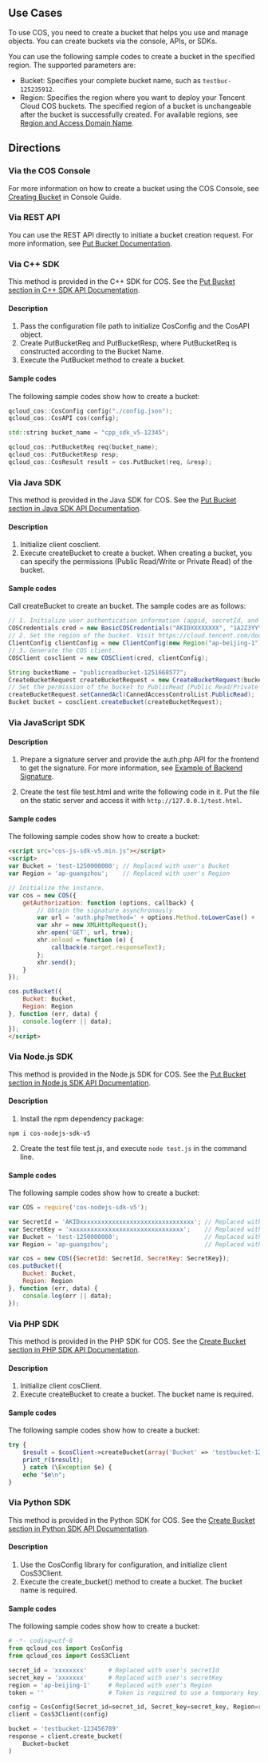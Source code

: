 ## Use Cases

To use COS, you need to create a bucket that helps you use and manage objects. You can create buckets via the console, APIs, or SDKs.

You can use the following sample codes to create a bucket in the specified region. The supported parameters are:

-  Bucket: Specifies your complete bucket name, such as `testbuc-125235912`.
-  Region: Specifies the region where you want to deploy your Tencent Cloud COS buckets. The specified region of a bucket is unchangeable after the bucket is successfully created. For available regions, see [Region and Access Domain Name](https://intl.cloud.tencent.com/document/product/436/6224).

## Directions
### Via the COS Console
For more information on how to create a bucket using the COS Console, see [Creating Bucket](https://intl.cloud.tencent.com/document/product/436/13309) in Console Guide.

### Via REST API
You can use the REST API directly to initiate a bucket creation request. For more information, see [Put Bucket Documentation](https://intl.cloud.tencent.com/document/product/436/7738).
### Via C++ SDK

This method is provided in the C++ SDK for COS. See the [Put Bucket section in C++ SDK API Documentation](https://intl.cloud.tencent.com/document/product/436/12302#put-bucket).

#### Description

1. Pass the configuration file path to initialize CosConfig and the CosAPI object.
2. Create PutBucketReq and PutBucketResp, where PutBucketReq is constructed according to the Bucket Name.
3. Execute the PutBucket method to create a bucket.

#### Sample codes

The following sample codes show how to create a bucket:

```cpp
qcloud_cos::CosConfig config("./config.json");
qcloud_cos::CosAPI cos(config);

std::string bucket_name = "cpp_sdk_v5-12345";

qcloud_cos::PutBucketReq req(bucket_name);
qcloud_cos::PutBucketResp resp;
qcloud_cos::CosResult result = cos.PutBucket(req, &resp);
```
### Via Java SDK

This method is provided in the Java SDK for COS. See the [Put Bucket section in Java SDK API Documentation](https://intl.cloud.tencent.com/document/product/436/12263#put-bucket).

#### Description

1. Initialize client cosclient.
2. Execute createBucket to create a bucket. When creating a bucket, you can specify the permissions (Public Read/Write or Private Read) of the bucket.

#### Sample codes

Call createBucket to create an bucket. The sample codes are as follows:

```java
// 1. Initialize user authentication information (appid, secretId, and secretKey).
COSCredentials cred = new BasicCOSCredentials("AKIDXXXXXXXX", "1A2Z3YYYYYYYYYY");
// 2. Set the region of the bucket. Visit https://cloud.tencent.com/document/product/436/6224 to learn about COS region abbreviation.
ClientConfig clientConfig = new ClientConfig(new Region("ap-beijing-1"));
// 3. Generate the COS client.
COSClient cosclient = new COSClient(cred, clientConfig);

String bucketName = "publicreadbucket-1251668577";
CreateBucketRequest createBucketRequest = new CreateBucketRequest(bucketName);
// Set the permission of the bucket to PublicRead (Public Read/Private Write). Private (Private Read/Write) and PublicReadWrite (Public Read/Write) are also options available.
createBucketRequest.setCannedAcl(CannedAccessControlList.PublicRead);
Bucket bucket = cosclient.createBucket(createBucketRequest);
```
### Via JavaScript SDK

#### Description

1. Prepare a signature server and provide the auth.php API for the frontend to get the signature. For more information, see [Example of Backend Signature](https://github.com/tencentyun/cos-js-sdk-v5/tree/master/server).

2. Create the test file test.html and write the following code in it. Put the file on the static server and access it with `http://127.0.0.1/test.html`.

#### Sample codes

The following sample codes show how to create a bucket:

```html
<script src="cos-js-sdk-v5.min.js"></script>
<script>
var Bucket = 'test-1250000000'; // Replaced with user's Bucket
var Region = 'ap-guangzhou';    // Replaced with user's Region

// Initialize the instance.
var cos = new COS({
    getAuthorization: function (options, callback) {
        // Obtain the signature asynchronously
        var url = 'auth.php?method=' + options.Method.toLowerCase() + '&pathname=' + encodeURIComponent('/' + (options.Key || ''));
        var xhr = new XMLHttpRequest();
        xhr.open('GET', url, true);
        xhr.onload = function (e) {
            callback(e.target.responseText);
        };
        xhr.send();
    }
});

cos.putBucket({
    Bucket: Bucket,
    Region: Region
}, function (err, data) {
    console.log(err || data);
});
</script>
```
### Via Node.js SDK

This method is provided in the Node.js SDK for COS. See the [Put Bucket section in Node.js SDK API Documentation](https://intl.cloud.tencent.com/document/product/436/12264#put-bucket).

#### Description

1. Install the npm dependency package:
```shell
npm i cos-nodejs-sdk-v5
```

2. Create the test file test.js, and execute `node test.js` in the command line.

#### Sample codes

The following sample codes show how to create a bucket:

```javascript
var COS = require('cos-nodejs-sdk-v5');

var SecretId = 'AKIDxxxxxxxxxxxxxxxxxxxxxxxxxxxxxxxx'; // Replaced with user's SecretId
var SecretKey = 'xxxxxxxxxxxxxxxxxxxxxxxxxxxxxxxx';    // Replaced with user's SecretKey
var Bucket = 'test-1250000000';                        // Replaced with user's Bucket
var Region = 'ap-guangzhou';                           // Replaced with user's Region

var cos = new COS({SecretId: SecretId, SecretKey: SecretKey});
cos.putBucket({
    Bucket: Bucket,
    Region: Region
}, function (err, data) {
    console.log(err || data);
});
```
### Via PHP SDK

This method is provided in the PHP SDK for COS. See the [Create Bucket section in PHP SDK API Documentation](https://intl.cloud.tencent.com/document/product/436/12267#.E5.88.9B.E5.BB.BAbucket).

#### Description

1. Initialize client cosClient.
2. Execute createBucket to create a bucket. The bucket name is required.

#### Sample codes

The following sample codes show how to create a bucket:

```php
try {
    $result = $cosClient->createBucket(array('Bucket' => 'testbucket-125000000'));
    print_r($result);
    } catch (\Exception $e) {
    echo "$e\n";
}
```
### Via Python SDK

This method is provided in the Python SDK for COS. See the [Create Bucket section in Python SDK API Documentation](https://intl.cloud.tencent.com/document/product/436/12270#.E5.88.9B.E5.BB.BA-bucket).

#### Description

1. Use the CosConfig library for configuration, and initialize client CosS3Client.
2. Execute the create_bucket() method to create a bucket. The bucket name is required.

#### Sample codes

The following sample codes show how to create a bucket:

```python
# -*- coding=utf-8
from qcloud_cos import CosConfig
from qcloud_cos import CosS3Client

secret_id = 'xxxxxxxx'      # Replaced with user's secretId
secret_key = 'xxxxxxx'      # Replaced with user's secretKey
region = 'ap-beijing-1'     # Replaced with user's Region
token = ''                  # Token is required to use a temporary key. It is optional. Default is empty.

config = CosConfig(Secret_id=secret_id, Secret_key=secret_key, Region=region, Token=token)
client = CosS3Client(config)

bucket = 'testbucket-123456789'
response = client.create_bucket(
    Bucket=bucket    
)
```

